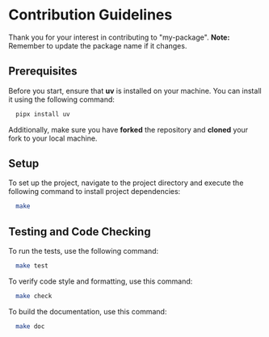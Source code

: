# Contribution Guidelines

Thank you for your interest in contributing to "my-package". **Note:** Remember to update the package name if it
changes.

## Prerequisites

Before you start, ensure that **uv** is installed on your machine. You can install it using the following command:

```bash
  pipx install uv
```

Additionally, make sure you have **forked** the repository and **cloned** your fork to your local machine.

## Setup

To set up the project, navigate to the project directory and execute the following command to install project
dependencies:

```bash
  make
```

## Testing and Code Checking

To run the tests, use the following command:

```bash
  make test
```

To verify code style and formatting, use this command:

```bash
  make check
```

To build the documentation, use this command:

```bash
  make doc
```

